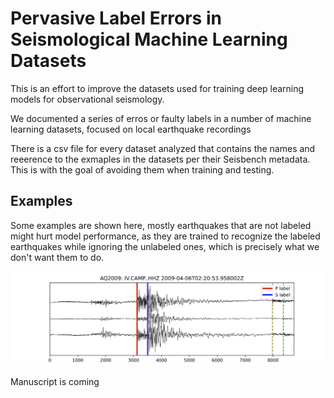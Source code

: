
# Pervasive Label Errors in Seismological Machine Learning Datasets
This is an effort to improve the datasets used for training deep learning models for observational seismology.

We documented a series of erros or faulty labels in a number of machine learning datasets, focused on local earthquake recordings

There is a csv file for every dataset analyzed that contains the names and reeerence to the exmaples in the datasets per their Seisbench metadata. This is with the goal of avoiding them when training and testing.

## Examples

Some examples are shown here, mostly earthquakes that are not labeled might hurt model performance, as they are trained to recognize the labeled earthquakes while ignoring the unlabeled ones, which is precisely what we don't want them to do.

![Image Alt text](/images/aq2009_0000080.png)


Manuscript is coming
